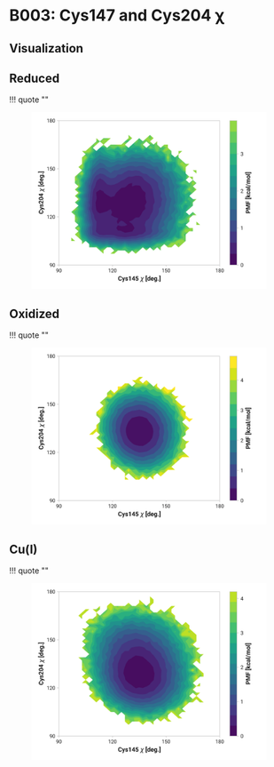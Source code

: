 # B003: Cys147 and Cys204 χ

## Visualization

<div id="reduced-view" class="mol-container"></div>
<script>
document.addEventListener('DOMContentLoaded', (event) => {
    const viewer = molstar.Viewer.create('reduced-view', {
        layoutIsExpanded: false,
        layoutShowControls: false,
        layoutShowRemoteState: false,
        layoutShowSequence: true,
        layoutShowLog: false,
        layoutShowLeftPanel: false,
        viewportShowExpand: true,
        viewportShowSelectionMode: true,
        viewportShowAnimation: false,
        pdbProvider: 'rcsb',
    }).then(viewer => {
        // viewer.loadStructureFromUrl("/analysis/005-rogfp-glh-md/data/traj/frame_106403.pdb", "pdb");
        viewer.loadSnapshotFromUrl("/misc/002-molstar-states/reduced-example.molj", "molj");
    });
});
</script>

## Reduced

!!! quote ""
    <figure markdown>
    ![](./b003-pes-reduced.png)
    </figure>

## Oxidized

!!! quote ""
    <figure markdown>
    ![](./b003-pes-oxidized.png)
    </figure>

## Cu(I)

!!! quote ""
    <figure markdown>
    ![](./b003-pes-cu.png)
    </figure>

